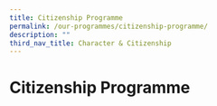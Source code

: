 ```yaml
---
title: Citizenship Programme
permalink: /our-programmes/citizenship-programme/
description: ""
third_nav_title: Character & Citizenship
---
```

# **Citizenship Programme**